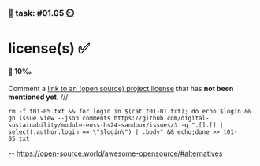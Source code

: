 ### 💪 task: #01.05 [⏲️](https://youtu.be/1gQJUjgCqrU)

# license(s) ✅

#### 🏅 10‰

Comment a [link to an (open source) project license](https://github.com/digital-sustainability/module-eoss-hs24-sandbox/issues/3) that has **not been mentioned yet**.
///
```
rm -f t01-05.txt && for login in $(cat t01-01.txt); do echo $login && gh issue view --json comments https://github.com/digital-sustainability/module-eoss-hs24-sandbox/issues/3 -q ".[].[] | select(.author.login == \"$login\") | .body" && echo;done >> t01-05.txt
```
--
https://open-source.world/awesome-opensource/#alternatives